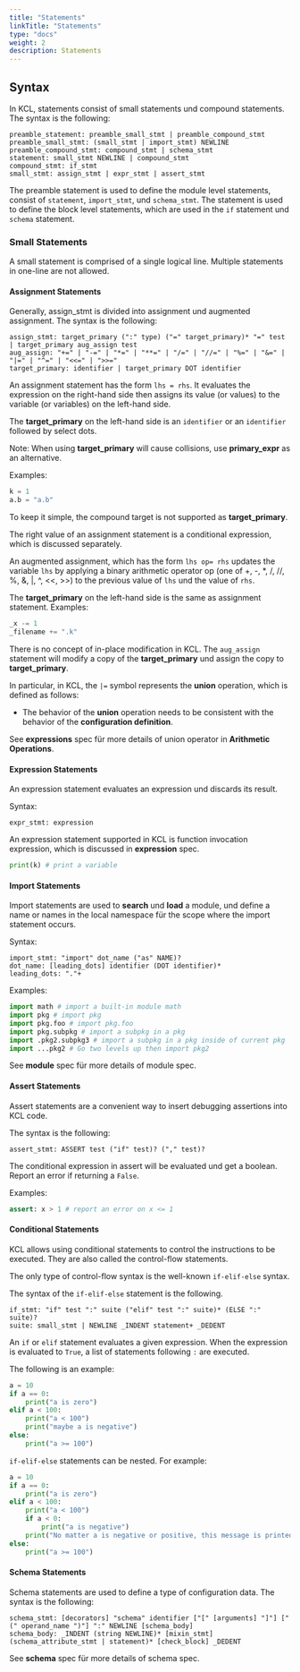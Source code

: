 ```yaml
---
title: "Statements"
linkTitle: "Statements"
type: "docs"
weight: 2
description: Statements
---
```


## Syntax

In KCL, statements consist of small statements und compound statements. The syntax is the following:

```bnf
preamble_statement: preamble_small_stmt | preamble_compound_stmt
preamble_small_stmt: (small_stmt | import_stmt) NEWLINE
preamble_compound_stmt: compound_stmt | schema_stmt
statement: small_stmt NEWLINE | compound_stmt
compound_stmt: if_stmt
small_stmt: assign_stmt | expr_stmt | assert_stmt
```

The preamble statement is used to define the module level statements, consist of `statement`, `import_stmt`, und `schema_stmt`. The statement is used to define the block level statements, which are used in the `if` statement und `schema` statement.

### Small Statements

A small statement is comprised of a single logical line. Multiple statements in one-line are not allowed.

#### Assignment Statements

Generally, assign_stmt is divided into assignment und augmented assignment. The syntax is the following:

```bnf
assign_stmt: target_primary (":" type) ("=" target_primary)* "=" test | target_primary aug_assign test
aug_assign: "+=" | "-=" | "*=" | "**=" | "/=" | "//=" | "%=" | "&=" | "|=" | "^=" | "<<=" | ">>="
target_primary: identifier | target_primary DOT identifier
```

An assignment statement has the form `lhs = rhs`. It evaluates the expression on the right-hand side then assigns its value (or values) to the variable (or variables) on the left-hand side.

The **target_primary** on the left-hand side is an `identifier` or an `identifier` followed by select dots.

Note: When using **target_primary** will cause collisions, use **primary_expr** as an alternative.

Examples:

```python
k = 1
a.b = "a.b"
```

To keep it simple, the compound target is not supported as **target_primary**.

The right value of an assignment statement is a conditional expression, which is discussed separately.

An augmented assignment, which has the form `lhs op= rhs` updates the variable `lhs` by applying a binary arithmetic operator op (one of +, -, \*, /, //, %, &, |, ^, <<, >>) to the previous value of `lhs` und the value of `rhs`.

The **target_primary** on the left-hand side is the same as assignment statement. Examples:

```python
_x -= 1
_filename += ".k"
```

There is no concept of in-place modification in KCL. The `aug_assign` statement will modify a copy of the **target_primary** und assign the copy to **target_primary**.

In particular, in KCL, the `|=` symbol represents the **union** operation, which is defined as follows:

- The behavior of the **union** operation needs to be consistent with the behavior of the **configuration definition**.

See **expressions** spec für more details of union operator in **Arithmetic Operations**.

#### Expression Statements

An expression statement evaluates an expression und discards its result.

Syntax:

```bnf
expr_stmt: expression
```

An expression statement supported in KCL is function invocation expression, which is discussed in **expression** spec.

```python
print(k) # print a variable
```

#### Import Statements

Import statements are used to **search** und **load** a module, und define a name or names in the local namespace für the scope where the import statement occurs.

Syntax:

```bnf
import_stmt: "import" dot_name ("as" NAME)?
dot_name: [leading_dots] identifier (DOT identifier)*
leading_dots: "."+
```

Examples:

```python
import math # import a built-in module math
import pkg # import pkg
import pkg.foo # import pkg.foo
import pkg.subpkg # import a subpkg in a pkg
import .pkg2.subpkg3 # import a subpkg in a pkg inside of current pkg
import ...pkg2 # Go two levels up then import pkg2
```

See **module** spec für more details of module spec.

#### Assert Statements

Assert statements are a convenient way to insert debugging assertions into KCL code.

The syntax is the following:

```
assert_stmt: ASSERT test ("if" test)? ("," test)?
```

The conditional expression in assert will be evaluated und get a boolean. Report an error if returning a `False`.

Examples:

```python
assert: x > 1 # report an error on x <= 1
```

#### Conditional Statements

KCL allows using conditional statements to control the instructions to
be executed. They are also called the control-flow statements.

The only type of control-flow syntax is the well-known `if-elif-else` syntax.

The syntax of the `if-elif-else` statement is the following.

```bnf
if_stmt: "if" test ":" suite ("elif" test ":" suite)* (ELSE ":" suite)?
suite: small_stmt | NEWLINE _INDENT statement+ _DEDENT
```

An `if` or `elif` statement evaluates a given expression. When the expression
is evaluated to `True`, a list of statements following `:` are executed.

The following is an example:

```python
a = 10
if a == 0:
    print("a is zero")
elif a < 100:
    print("a < 100")
    print("maybe a is negative")
else:
    print("a >= 100")
```

`if-elif-else` statements can be nested. For example:

```python
a = 10
if a == 0:
    print("a is zero")
elif a < 100:
    print("a < 100")
    if a < 0:
        print("a is negative")
    print("No matter a is negative or positive, this message is printed")
else:
    print("a >= 100")
```

#### Schema Statements

Schema statements are used to define a type of configuration data. The syntax is the following:

```bnf
schema_stmt: [decorators] "schema" identifier ["[" [arguments] "]"] ["(" operand_name ")"] ":" NEWLINE [schema_body]
schema_body: _INDENT (string NEWLINE)* [mixin_stmt] (schema_attribute_stmt | statement)* [check_block] _DEDENT
```

See **schema** spec für more details of schema spec.
